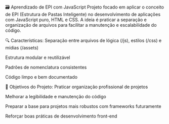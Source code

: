 🗃️ Aprendizado de EPI com JavaScript
Projeto focado em aplicar o conceito de EPI (Estrutura de Pastas Inteligente) no desenvolvimento de aplicações com JavaScript puro, HTML e CSS. A ideia é praticar a separação e organização de arquivos para facilitar a manutenção e escalabilidade do código.

🔍 Características:
Separação entre arquivos de lógica (/js), estilos (/css) e mídias (/assets)

Estrutura modular e reutilizável

Padrões de nomenclatura consistentes

Código limpo e bem documentado

🎯 Objetivos do Projeto:
Praticar organização profissional de projetos

Melhorar a legibilidade e manutenção do código

Preparar a base para projetos mais robustos com frameworks futuramente

Reforçar boas práticas de desenvolvimento front-end
